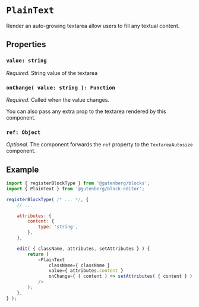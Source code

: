 # `PlainText`

Render an auto-growing textarea allow users to fill any textual content.

## Properties

### `value: string`

_Required._ String value of the textarea

### `onChange( value: string ): Function`

_Required._ Called when the value changes.

You can also pass any extra prop to the textarea rendered by this component.

### `ref: Object`

_Optional._ The component forwards the `ref` property to the `TextareaAutosize` component.

## Example

```js
import { registerBlockType } from '@gutenberg/blocks';
import { PlainText } from '@gutenberg/block-editor';

registerBlockType( /* ... */, {
	// ...

	attributes: {
		content: {
			type: 'string',
		},
	},

	edit( { className, attributes, setAttributes } ) {
		return (
			<PlainText
				className={ className }
				value={ attributes.content }
				onChange={ ( content ) => setAttributes( { content } ) }
			/>
		);
	},
} );
```


